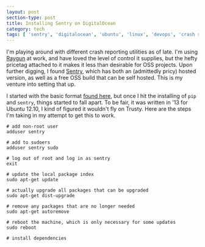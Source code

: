```yaml
---
layout: post
section-type: post
title: Installing Sentry on DigitalOcean
category: tech
tags: [ 'sentry', 'digitalocean', 'ubuntu', 'linux', 'devops', 'crash reporting', 'oss' ]
---
```


I'm playing around with different crash reporting utilities as of late. I'm using [Raygun]() at work, and have loved the
level of control it supplies, but the hefty pricetag attached to it makes it less than desirable for OSS projects.
Upon further digging, I found [Sentry](), which has both an (admittedly pricy) hosted version, as well as a free OSS build
that can be self hosted. This is my venture into setting that up.

I started with the basic format [found here](http://dustindavis.me/setting-up-your-own-sentry-server/), but once I hit
the installing of `pip` and `sentry`, things started to fall apart. To be fair, it was written in '13 for Ubuntu 12.10,
I kind of figured it wouldn't fly on Trusty. Here are the steps I'm taking in my attempt to get this to work.

```
# add non-root user
adduser sentry

# add to sudoers
adduser sentry sudo

# log out of root and log in as sentry
exit

# update the local package index
sudo apt-get update

# actually upgrade all packages that can be upgraded
sudo apt-get dist-upgrade

# remove any packages that are no longer needed
sudo apt-get autoremove

# reboot the machine, which is only necessary for some updates
sudo reboot

# install dependencies
